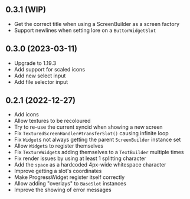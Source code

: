 ## 0.3.1 (WIP)

* Get the correct title when using a ScreenBuilder as a screen factory
* Support newlines when setting lore on a `ButtonWidgetSlot`

## 0.3.0 (2023-03-11)

* Upgrade to 1.19.3
* Add support for scaled icons
* Add new select input
* Add file selector input

## 0.2.1 (2022-12-27)

* Add icons
* Allow textures to be recoloured
* Try to re-use the current syncid when showing a new screen
* Fix `TexturedScreenHandler#transferSlot()` causing infinite loop
* Fix `Widget`s not always getting the parent `ScreenBuilder` instance set
* Allow `Widget`s to register themselves
* Fix `TextureWidget`s adding themselves to a `TextBuilder` multiple times
* Fix render issues by using at least 1 splitting character
* Add the `space` as a hardcoded 4px-wide whitespace character
* Improve getting a slot's coordinates
* Make ProgressWidget register itself correctly
* Allow adding "overlays" to `BaseSlot` instances
* Improve the showing of error messages